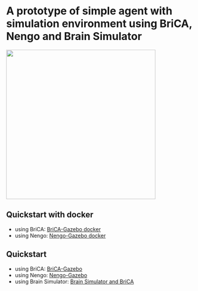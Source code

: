 # A prototype of simple agent with simulation environment using BriCA, Nengo and Brain Simulator

<img src="https://cloud.githubusercontent.com/assets/1708549/13484633/fd0aa402-e142-11e5-8b4a-cd4be83954e4.png" width=400/>

## Quickstart with docker

 - using BriCA: [BriCA-Gazebo docker](/docker/brica_gazebo)
 - using Nengo: [Nengo-Gazebo docker](/docker/nengo_gazebo)

## Quickstart

 - using BriCA: [BriCA-Gazebo](/examples/brica_agent)
 - using Nengo: [Nengo-Gazebo](/examples/nengo_agent)
 - using Brain Simulator: [Brain Simulator and BriCA](examples/brainsimulator_agent)
